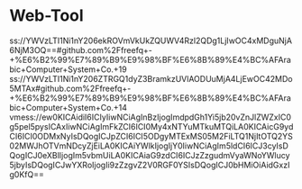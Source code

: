 # Web-Tool
ss://YWVzLTI1Ni1nY206ekROVmVkUkZQUWV4Rzl2QDg1LjIwOC4xMDguNjA6NjM3OQ==#github.com%2Ffreefq+-+%E6%B2%99%E7%89%B9%E9%98%BF%E6%8B%89%E4%BC%AFArabic+Computer+System+Co.+19
ss://YWVzLTI1Ni1nY206ZTRGQ1dyZ3BramkzUVlAODUuMjA4LjEwOC42MDo5MTAx#github.com%2Ffreefq+-+%E6%B2%99%E7%89%B9%E9%98%BF%E6%8B%89%E4%BC%AFArabic+Computer+System+Co.+14
vmess://ew0KICAidiI6ICIyIiwNCiAgInBzIjogImdpdGh1Yi5jb20vZnJlZWZxIC0g5pel5pysICAxIiwNCiAgImFkZCI6ICI0My4xNTYuMTkuMTQiLA0KICAicG9ydCI6ICI0ODMxNyIsDQogICJpZCI6ICI5ODgyMTExMS05M2FiLTQ1NjItOTQ2YS02MWJhOTVmNDcyZjEiLA0KICAiYWlkIjogIjY0IiwNCiAgIm5ldCI6ICJ3cyIsDQogICJ0eXBlIjogIm5vbmUiLA0KICAiaG9zdCI6ICJzZzgudmVyaWNoYWlucy5jbyIsDQogICJwYXRoIjogIi9zZzgvZ2V0RGF0YSIsDQogICJ0bHMiOiAidGxzIg0KfQ==
